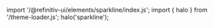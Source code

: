 <!--
type: template
name: sparkline
-->

import '/@refinitiv-ui/elements/sparkline/index.js';
import { halo } from '/theme-loader.js';
halo('sparkline');
